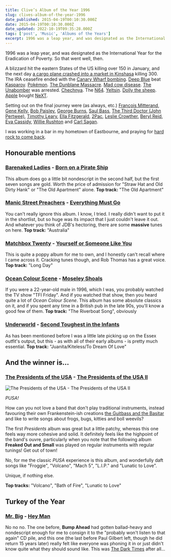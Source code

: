 ```yaml
---
title: Clive’s Album of the Year 1996
slug: clives-album-of-the-year-1996
date_published: 2015-04-19T00:10:30.000Z
date: 2015-04-19T00:10:30.000Z
date_updated: 2022-10-19T09:35:28.000Z
tags: ['post', 'Music', 'Albums of the Years']
excerpt: 1996 was a leap year, and was designated as the International Year for the Eradication of Poverty. So that went well, then.
---
```


1996 was a leap year, and was designated as the International Year for the Eradication of Poverty. So that went well, then.

A blizzard hit the eastern States of the US killing over 150 in January, and the next day [a cargo plane crashed into a market in Kinshasa](http://en.wikipedia.org/wiki/1996_Air_Africa_crash) killing 300. The IRA ceasefire ended with the [Canary Wharf bombing](http://en.wikipedia.org/wiki/1996_Docklands_bombing). [Deep Blue](http://en.wikipedia.org/wiki/Deep_Blue_(chess_computer)) beat [Kasparov](http://en.wikipedia.org/wiki/Garry_Kasparov). [Pokémon](http://en.wikipedia.org/wiki/Pok%C3%A9mon_Red_and_Blue). [The Dunblane Massacre](http://en.wikipedia.org/wiki/Dunblane_massacre). [Mad cow disease](http://en.wikipedia.org/wiki/Bovine_spongiform_encephalopathy). [The Unabomber](http://en.wikipedia.org/wiki/Theodore_Kaczynski) was arrested. [Chechnya](http://en.wikipedia.org/wiki/First_Chechnya_War). The [N64](http://en.wikipedia.org/wiki/Nintendo_64). [Yeltsin](http://en.wikipedia.org/wiki/Boris_Yeltsin). [Dolly the sheep](http://en.wikipedia.org/wiki/Dolly_the_sheep). [Apple](http://en.wikipedia.org/wiki/Apple_Inc.) bought [NeXT](http://en.wikipedia.org/wiki/NeXT).

Setting out on the final journey were (as always, etc.) [François Mitterand](http://en.wikipedia.org/wiki/Fran%C3%A7ois_Mitterrand), [Gene Kelly](http://en.wikipedia.org/wiki/Gene_Kelly), [Bob Paisley](http://en.wikipedia.org/wiki/Bob_Paisley), [George Burns](http://en.wikipedia.org/wiki/George_Burns), [Saul Bass](http://en.wikipedia.org/wiki/Saul_Bass), [The Third Doctor (John Pertwee)](http://en.wikipedia.org/wiki/Jon_Pertwee), [Timothy Leary](http://en.wikipedia.org/wiki/Timothy_Leary), [Ella Fitzgerald](http://en.wikipedia.org/wiki/Ella_Fitzgerald), [2Pac](http://en.wikipedia.org/wiki/Tupac_Shakur), [Leslie Crowther](http://en.wikipedia.org/wiki/Leslie_Crowther), [Beryl Reid](http://en.wikipedia.org/wiki/Beryl_Reid), [Eva Cassidy](http://en.wikipedia.org/wiki/Eva_Cassidy), [Willie Rushton](http://en.wikipedia.org/wiki/Willie_Rushton) and [Carl Sagan](http://en.wikipedia.org/wiki/Carl_Sagan).

I was working in a bar in my hometown of Eastbourne, and praying for [hard rock to come back](/the-dark-times/).

## Honourable mentions

### [Barenaked Ladies](http://barenakedladies.com/) - [Born on a Pirate Ship](http://www.amazon.co.uk/Born-Pirate-Ship-Barenaked-Ladies/dp/B000002N47/)

This album does go a little bit nondescript in the second half, but the first seven songs are gold. Worth the price of admission for "Straw Hat and Old Dirty Hank" or "The Old Apartment" alone. **Top track:** "The Old Apartment"

### [Manic Street Preachers](http://www.manicstreetpreachers.com/) - [Everything Must Go](http://www.amazon.co.uk/Everything-Must-Manic-Street-Preachers/dp/B000024UNZ/)

You can't really ignore this album. I know, I tried. I really didn't want to put it in the shortlist, but so huge was its impact that I just couldn't leave it out. And whatever you think of JDB's hectoring, there are some **massive** tunes on here. **Top track:** "Australia"

### [Matchbox Twenty](http://www.matchboxtwenty.com/) - [Yourself or Someone Like You](http://www.amazon.co.uk/Yourself-Someone-Like-You-Matchbox/dp/B000002JWU/)

This is quite a poppy album for me to own, and I honestly can't recall where I came across it. Cracking tunes though, and Rob Thomas has a great voice. **Top track:** "Long Day"

### [Ocean Colour Scene](http://oceancolourscene.com/) - [Moseley Shoals](http://www.amazon.co.uk/Moseley-Shoals-Ocean-Colour-Scene/dp/B000024LIX/)

If you were a 22-year-old male in 1996, which I was, you probably watched the TV show "TFI Friday". And if you watched that show, then you heard quite a lot of *Ocean Colour Scene*. This album has some absolute classics on it, and if you spent any time in a British pub in the late 90s, you'll know a good few of them. **Top track:** "The Riverboat Song", obviously

### [Underworld](http://www.underworldlive.com/) - [Second Toughest in the Infants](http://www.amazon.co.uk/Second-Toughest-Infants-Underworld/dp/B000024KQ8/)

As has been mentioned before I was a little late picking up on the Essex outfit's output, but this - as with all of their early albums - is pretty much essential. **Top track:** "Juanita/Kiteless/To Dream Of Love"

## And the winner is…

### [The Presidents of the USA](http://www.presidentsrock.com/) - [The Presidents of the USA II](http://www.amazon.co.uk/Presidents-United-States-America-II/dp/B000002BIN/)

![The Presidents of the USA - The Presidents of the USA II](/public/images/2018/03/515KJ2EEJAL.jpg)

*PUSA!*

How can you not love a band that don't play traditional instruments, instead favouring their own Frankenstein-ish creations [the Guitbass and the Basitar](http://en.wikipedia.org/wiki/The_Presidents_of_the_United_States_of_America_%28band%29#Instruments) and like to write songs about frogs, bugs, kitties and boll weevils?

The first *Presidents* album was great but a little patchy, whereas this one feels way more cohesive and solid. It definitely feels like the highpoint of the band's ouvre, particularly when you note that the following album **Freaked Out and Small** was played on regular instruments with regular tunings! Get out of town!

No, for me the classic *PUSA* experience is this album, and wonderfully daft songs like "Froggie", "Volcano", "Mach 5", "L.I.P." and "Lunatic to Love".

Unique, if nothing else.

**Top tracks:** "Volcano", "Bath of Fire", "Lunatic to Love"

## Turkey of the Year

### [Mr. Big](http://www.mrbigsite.com/) - [Hey Man](http://www.amazon.co.uk/Hey-Man-Mr-Big/dp/B000024Z3I/)

No no no. The one before, **Bump Ahead** had gotten ballad-heavy and nondescript enough for me to consign it to the "probably won't listen to that again" CD pile, and this one (the last before Paul Gilbert left, though he did return 15 years later) really felt like everyone was phoning it in or just didn't know quite what they should sound like. This was [The Dark Times](/the-dark-times) after all…
